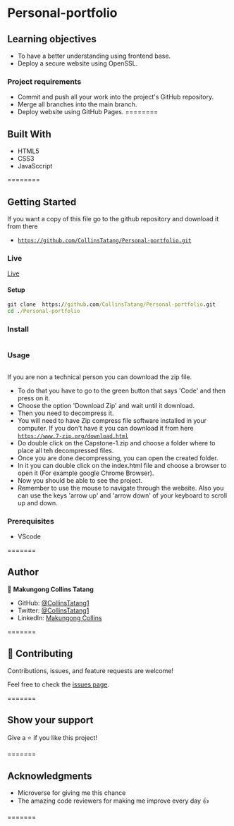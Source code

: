# Personal-portfolio
## Learning objectives
- To have a better understanding using frontend base.
- Deploy a secure website using OpenSSL.

### Project requirements
- Commit and push all your work into the project's GitHub repository.
- Merge all branches into the main branch.
- Deploy website using GitHub Pages.
========

## Built With 

- HTML5
- CSS3
- JavaSccript


========

## Getting Started

If you want a copy of this file go to the github repository and download it from there

- [`https://github.com/CollinsTatang/Personal-portfolio.git`](https://github.com/CollinsTatang/Personal-portfolio.git)

### Live

[Live]()
#### Setup

```cmd
git clone  https://github.com/CollinsTatang/Personal-portfolio.git
cd ./Personal-portfolio
```

### Install

```cmd

```

### Usage

```cmd

```


If you are non a technical person you can download the zip file.

- To do that you have to go to the green button that says 'Code' and then press on it.
- Choose the option 'Download Zip' and wait until it download.
- Then you need to decompress it.
- You will need to have Zip compress file software installed in your computer. If you don't have it you can download it from here
  [`https://www.7-zip.org/download.html`](https://www.7-zip.org/download.html)
- Do double click on the Capstone-1.zip and choose a folder where to place all teh decompressed files.
- Once you are done decompressing, you can open the created folder.
- In it you can double click on the index.html file and choose a browser to open it (For example google Chrome Browser).
- Now you should be able to see the project.
- Remember to use the mouse to navigate through the website. Also you can use the keys 'arrow up' and 'arrow down' of your keyboard
  to scroll up and down.

### Prerequisites

- VScode

=======

## Author

👤 **Makungong Collins Tatang**

- GitHub: [@CollinsTatang1](https://github.com/CollinsTatang)
- Twitter: [@CollinsTatang1](https://twitter.com/CollinsTatang1)
- LinkedIn: [Makungong Collins](https://www.linkedin.com/in/makungong-collins/)

=======

## 🤝 Contributing

Contributions, issues, and feature requests are welcome!

Feel free to check the [issues page](../../issues/).

=======

## Show your support

Give a ⭐️ if you like this project!

=======

## Acknowledgments

- Microverse for giving me this chance
- The amazing code reviewers for making me improve every day :thumbsup:

=======